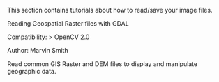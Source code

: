 This section contains tutorials about how to read/save your image files.

Reading Geospatial Raster files with GDAL

Compatibility: > OpenCV 2.0

Author: Marvin Smith

Read common GIS Raster and DEM files to display and manipulate geographic data.